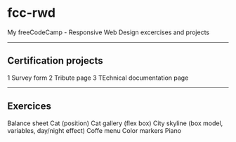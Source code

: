 # fcc-rwd
My freeCodeCamp - Responsive Web Design excercises and projects

----------------------
Certification projects
----------------------
1 Survey form
2 Tribute page
3 TEchnical documentation page

----------
Exercices
----------
Balance sheet
Cat (position)
Cat gallery (flex box)
City skyline (box model, variables, day/night effect)
Coffe menu
Color markers
Piano




